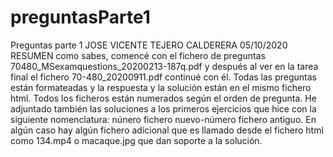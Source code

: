# preguntasParte1
Preguntas parte 1
JOSE VICENTE TEJERO CALDERERA 05/10/2020
RESUMEN
como sabes, comencé con el fichero de preguntas 70480_MSexamquestions_20200213-187q.pdf y después al ver en la tarea final el fichero 70-480_20200911.pdf continué con él.
Todas las preguntas están formateadas y la respuesta y la solución están en el mismo fichero html. 
Todos los ficheros están numerados según el orden de pregunta. He adjuntado también las soluciones a los primeros ejercicios que hice con la siguiente nomenclatura: núnero fichero nuevo-número fichero antiguo.
En algún caso hay algún fichero adicional que es llamado desde el fichero html como 134.mp4 o macaque.jpg que dan soporte a la solución.

